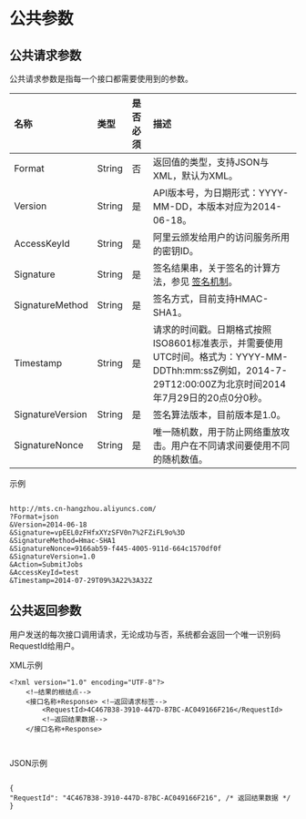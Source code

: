 # 公共参数

## 公共请求参数

公共请求参数是指每一个接口都需要使用到的参数。

|名称|类型|是否必须|描述|
|:-|:-|:---|:-|
|Format|String|否|返回值的类型，支持JSON与XML，默认为XML。|
|Version|String|是|API版本号，为日期形式：YYYY-MM-DD，本版本对应为2014-06-18。|
|AccessKeyId|String|是|阿里云颁发给用户的访问服务所用的密钥ID。|
|Signature|String|是|签名结果串，关于签名的计算方法，参见 [签名机制](/cn.zh-CN/API参考/调用方式/签名机制.md)。|
|SignatureMethod|String|是|签名方式，目前支持HMAC-SHA1。|
|Timestamp|String|是|请求的时间戳。日期格式按照ISO8601标准表示，并需要使用UTC时间。格式为：YYYY-MM-DDThh:mm:ssZ例如，2014-7-29T12:00:00Z为北京时间2014年7月29日的20点0分0秒。|
|SignatureVersion|String|是|签名算法版本，目前版本是1.0。|
|SignatureNonce|String|是|唯一随机数，用于防止网络重放攻击。用户在不同请求间要使用不同的随机数值。|

示例

```

http://mts.cn-hangzhou.aliyuncs.com/
?Format=json 
&Version=2014-06-18
&Signature=vpEEL0zFHfxXYzSFV0n7%2FZiFL9o%3D 
&SignatureMethod=Hmac-SHA1
&SignatureNonce=9166ab59-f445-4005-911d-664c1570df0f
&SignatureVersion=1.0
&Action=SubmitJobs
&AccessKeyId=test 
&Timestamp=2014-07-29T09%3A22%3A32Z
```

## 公共返回参数

用户发送的每次接口调用请求，无论成功与否，系统都会返回一个唯一识别码RequestId给用户。

XML示例

```
<?xml version="1.0" encoding="UTF-8"?>
    <!—结果的根结点--> 
    <接口名称+Response> <!—返回请求标签-->
        <RequestId>4C467B38-3910-447D-87BC-AC049166F216</RequestId>
        <!—返回结果数据--> 
    </接口名称+Response>
 
                
```

JSON示例

```

{
"RequestId": "4C467B38-3910-447D-87BC-AC049166F216", /* 返回结果数据 */
}
```

